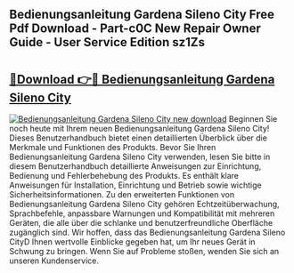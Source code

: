 ## Bedienungsanleitung Gardena Sileno City Free Pdf Download - Part-c0C New Repair Owner Guide - User Service Edition sz1Zs

# <h2><a href="http://df3pxt.blite.top/?on=Bedienungsanleitung+Gardena+Sileno+City">🔗Download 👉🔴 Bedienungsanleitung Gardena Sileno City</a></h2>

[![Bedienungsanleitung Gardena Sileno City new download](https://i.imgur.com/lujVjoI.png)](http://df3pxt.blite.top/?on=Bedienungsanleitung+Gardena+Sileno+City)
Beginnen Sie noch heute mit Ihrem neuen Bedienungsanleitung Gardena Sileno City! Dieses Benutzerhandbuch bietet einen detaillierten Überblick über die Merkmale und Funktionen des Produkts. Bevor Sie Ihren Bedienungsanleitung Gardena Sileno City verwenden, lesen Sie bitte in diesem Benutzerhandbuch detaillierte Anweisungen zur Einrichtung, Bedienung und Fehlerbehebung des Produkts. Es enthält klare Anweisungen für Installation, Einrichtung und Betrieb sowie wichtige Sicherheitsinformationen. Zu den erweiterten Funktionen von Bedienungsanleitung Gardena Sileno City gehören Echtzeitüberwachung, Sprachbefehle, anpassbare Warnungen und Kompatibilität mit mehreren Geräten, die alle über die schlanke und benutzerfreundliche Oberfläche zugänglich sind. Wir hoffen, dass das Bedienungsanleitung Gardena Sileno CityD Ihnen wertvolle Einblicke gegeben hat, um Ihr neues Gerät in Schwung zu bringen. Wenn Sie auf Probleme stoßen, wenden Sie sich an unseren Kundenservice.

